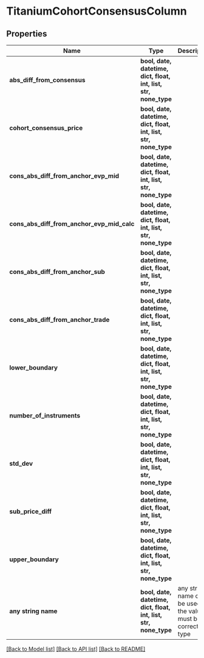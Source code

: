 # TitaniumCohortConsensusColumn


## Properties
Name | Type | Description | Notes
------------ | ------------- | ------------- | -------------
**abs_diff_from_consensus** | **bool, date, datetime, dict, float, int, list, str, none_type** |  | [optional] 
**cohort_consensus_price** | **bool, date, datetime, dict, float, int, list, str, none_type** |  | [optional] 
**cons_abs_diff_from_anchor_evp_mid** | **bool, date, datetime, dict, float, int, list, str, none_type** |  | [optional] 
**cons_abs_diff_from_anchor_evp_mid_calc** | **bool, date, datetime, dict, float, int, list, str, none_type** |  | [optional] 
**cons_abs_diff_from_anchor_sub** | **bool, date, datetime, dict, float, int, list, str, none_type** |  | [optional] 
**cons_abs_diff_from_anchor_trade** | **bool, date, datetime, dict, float, int, list, str, none_type** |  | [optional] 
**lower_boundary** | **bool, date, datetime, dict, float, int, list, str, none_type** |  | [optional] 
**number_of_instruments** | **bool, date, datetime, dict, float, int, list, str, none_type** |  | [optional] 
**std_dev** | **bool, date, datetime, dict, float, int, list, str, none_type** |  | [optional] 
**sub_price_diff** | **bool, date, datetime, dict, float, int, list, str, none_type** |  | [optional] 
**upper_boundary** | **bool, date, datetime, dict, float, int, list, str, none_type** |  | [optional] 
**any string name** | **bool, date, datetime, dict, float, int, list, str, none_type** | any string name can be used but the value must be the correct type | [optional]

[[Back to Model list]](../README.md#documentation-for-models) [[Back to API list]](../README.md#documentation-for-api-endpoints) [[Back to README]](../README.md)


